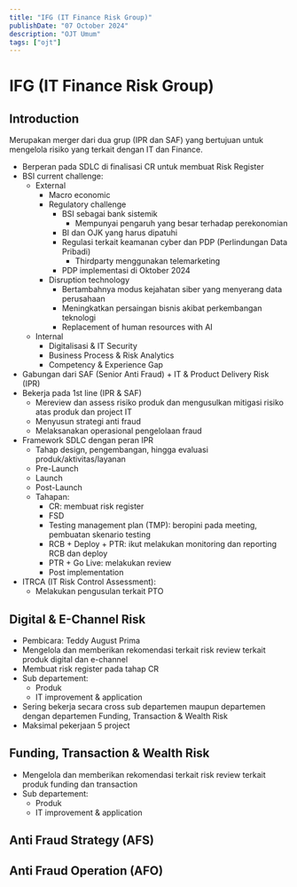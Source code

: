 ```yaml
---
title: "IFG (IT Finance Risk Group)"
publishDate: "07 October 2024"
description: "OJT Umum"
tags: ["ojt"]
---
```


# IFG (IT Finance Risk Group)

## Introduction

Merupakan merger dari dua grup (IPR dan SAF) yang bertujuan untuk mengelola risiko yang terkait dengan IT dan Finance.

- Berperan pada SDLC di finalisasi CR untuk membuat Risk Register
- BSI current challenge:
  - External
    - Macro economic
    - Regulatory challenge
      - BSI sebagai bank sistemik
        - Mempunyai pengaruh yang besar terhadap perekonomian
      - BI dan OJK yang harus dipatuhi
      - Regulasi terkait keamanan cyber dan PDP (Perlindungan Data Pribadi)
        - Thirdparty menggunakan telemarketing
      - PDP implementasi di Oktober 2024
    - Disruption technology
      - Bertambahnya modus kejahatan siber yang menyerang data perusahaan
      - Meningkatkan persaingan bisnis akibat perkembangan teknologi
      - Replacement of human resources with AI
  - Internal
    - Digitalisasi & IT Security
    - Business Process & Risk Analytics
    - Competency & Experience Gap
- Gabungan dari SAF (Senior Anti Fraud) + IT & Product Delivery Risk (IPR)
- Bekerja pada 1st line (IPR & SAF)
  - Mereview dan assess risiko produk dan mengusulkan mitigasi risiko atas produk dan project IT
  - Menyusun strategi anti fraud
  - Melaksanakan operasional pengelolaan fraud
- Framework SDLC dengan peran IPR
  - Tahap design, pengembangan, hingga evaluasi produk/aktivitas/layanan
  - Pre-Launch
  - Launch
  - Post-Launch
  - Tahapan:
    - CR: membuat risk register
    - FSD
    - Testing management plan (TMP): beropini pada meeting, pembuatan skenario testing
    - RCB + Deploy + PTR: ikut melakukan monitoring dan reporting RCB dan deploy
    - PTR + Go Live: melakukan review
    - Post implementation
- ITRCA (IT Risk Control Assessment): 
  - Melakukan pengusulan terkait PTO

## Digital & E-Channel Risk

- Pembicara: Teddy August Prima
- Mengelola dan memberikan rekomendasi terkait risk review terkait produk digital dan e-channel
- Membuat risk register pada tahap CR
- Sub departement:
  - Produk
  - IT improvement & application
- Sering bekerja secara cross sub departemen maupun departemen dengan departemen Funding, Transaction & Wealth Risk
- Maksimal pekerjaan 5 project


## Funding, Transaction & Wealth Risk

- Mengelola dan memberikan rekomendasi terkait risk review terkait produk funding dan transaction
- Sub departement:
  - Produk
  - IT improvement & application


## Anti Fraud Strategy (AFS)

## Anti Fraud Operation (AFO)